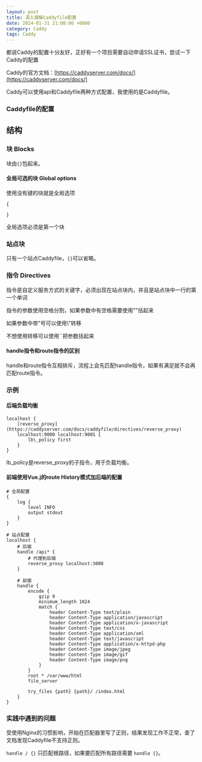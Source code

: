 ```yaml
---
layout: post
title: 深入理解Caddyfile配置
date: 2024-01-31 21:08:00 +0800
category: Caddy
tags: Caddy
---
```

都说Caddy的配置十分友好，正好有一个项目需要自动申请SSL证书，尝试一下Caddy的配置

Caddy的官方文档：[https://caddyserver.com/docs/](https://caddyserver.com/docs/)

Caddy可以使用api和Caddyfile两种方式配置，我使用的是Caddyfile。

### Caddyfile的配置

结构
----

### 块 Blocks

块由`{}`包起来。

#### 全局可选的块 Global options

使用没有键的块就是全局选项

```caddy
{

}
```

全局选项必须是第一个块

### 站点块

只有一个站点Caddyfile，`{}`可以省略。

### 指令 Directives

指令是自定义服务方式的关键字，必须出现在站点块内，并且是站点块中一行的第一个单词

指令的参数使用空格分割，如果参数中有空格需要使用""括起来

如果参数中带"号可以使用\\"转移

不想使用转移可以使用\`\`把参数括起来

#### handle指令和route指令的区别

handle和route指令互相排斥，流程上会先匹配handle指令，如果有满足就不会再匹配route指令。

### 示例

#### 后端负载均衡

```caddy
localhost {
    [reverse_proxy](https://caddyserver.com/docs/caddyfile/directives/reverse_proxy)
    localhost:9000 localhost:9001 {
        lb\_policy first
    }
}
```

lb\_policy是reverse\_proxy的子指令，用于负载均衡。

#### 前端使用Vue.j的route History模式加后端的配置

```caddy
# 全局配置
{
    log {
        level INFO
        output stdout
    }
}

# 站点配置
localhost {
    # 后端
    handle /api* {
        # 代理到后端
        reverse_proxy localhost:3000
    }

    # 前端
    handle {
        encode {
            gzip 9
            minimum_length 1024
            match {
                header Content-Type text/plain
                header Content-Type application/javascript
                header Content-Type application/x-javascript
                header Content-Type text/css
                header Content-Type application/xml
                header Content-Type text/javascript
                header Content-Type application/x-httpd-php
                header Content-Type image/jpeg
                header Content-Type image/gif
                header Content-Type image/png
            }
        }
        root * /var/www/html
        file_server

        try_files {path} {path}/ /index.html
    }
}
```

### 实践中遇到的问题

受使用Nginx的习惯影响，开始在匹配器里写了正则，结果发现工作不正常，查了文档发现Caddyfile不支持正则。

`handle / {}` 只匹配根路径，如果要匹配所有路径需要 `handle {}`。
